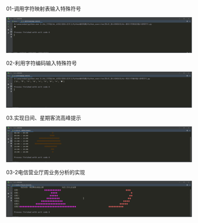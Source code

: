 01-调用字符映射表输入特殊符号

![Image text](https://raw.githubusercontent.com/weqq2019/Python_exercise/master/img/01.png)

02-利用字符编码输入特殊符号

![Image text](https://raw.githubusercontent.com/weqq2019/Python_exercise/master/img/02.png)

03.实现日间、星期客流高峰提示

![Image text](https://raw.githubusercontent.com/weqq2019/Python_exercise/master/img/03-2.png)

03-2电信营业厅周业务分析的实现

![Image text](https://raw.githubusercontent.com/weqq2019/Python_exercise/master/img/03.png)









